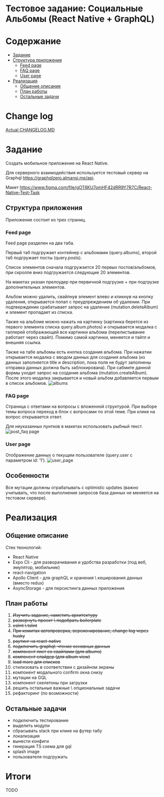 # Тестовое задание: Социальные Альбомы (React Native + GraphQL)

# Содержание
- [Задание](#t1_1)
- [Cтруктура приложения](#t1_2)
    - [Feed page](#t1_2_1)
    - [FAQ page](#t1_2_2)
    - [User page](#t1_2_3)
- [Реализация](#t2)
    - [Общение описание](#t2_1)
    - [План работы](#t2_1)
    - [Остальные задачи](#t2_1)

# Change log
[Actual CHANGELOG.MD](./CHANGELOG.md)

# Задание
Создать мобильное приложение на React Native. 

Для серверного взаимодействия используется тестовый сервер на Graphql https://graphqlzero.almansi.me/api.

Макет https://www.figma.com/file/gOT6KU7omHF42dRR9Y7R7C/React-Native-Test-Task

## Cтруктура приложения
Приложение состоит из трех страниц.

### Feed page
Feed page разделен на два таба.

Первый таб подгружает контейнер с альбомами (query.albums), второй таб подгружает посты (query.posts). 

Список элементов сначала подгружается 20 первых постов/альбомов, при скролле вниз подгружается следующие 20 элементов. 

На макетах указан прелоудер при первичной подгрузке + при подгрузке дополнительных элементов. 

Альбом можно удалить, свайпнув элемент влево и кликнув на кнопку удаления, открывается попап с преудпреждением об удалении. При подтверждении срабатывает запрос на удаление (mutation.deleteAlbum) и элемент пропадает из списка.

Также на альбоме можно нажать на картинку (картинка берется из первого элемента списка query.album.photos) и открывается модалка с галлерей отображающей все картинки альбома (перелистывание работает через свайп). Помимо самой картинки, меняется и тайтл и внешняя ссылка. 

Также на табе альбомы есть кнопка создания альбома. При нажатии открывается модалка с вводом данных для создания альбома (из данных заполняется title и description, пока поля не будут заполнены отправка данных должна быть заблокирована). При сабмите данной формы уходит запрос на создание альбома (mutation.createAlbum). После этого модалка закрывается и новый альбом добавляется первым в список альбомов.
![albums](./documetns/image_2021-02-09_23-56-47.png)

### FAQ page
Страница с ответами на вопросы с вложенной структурой. При выборе темы вопроса переход в блок с вопросами по этой теме. При клике на вопрос открывается ответ.

Для неуказанных пунтков в макетах использовать рыбный текст.
![post_faq page](./documetns/image_2021-02-09_23-57-15.png)

### User page
Отображение данных о текущем пользователе (query.user  с параметром id: ’1’).
![user_page](./documetns/image_2021-02-09_23-57-26.png)

## Особенности
Все мутации должны отрабатывать с optimistic updates (важно учитывать, что после выполнения запросов база данных не меняется на тестовом сервере).

# Реализация
## Общение описание
Стек технологий:
- React Native 
- Expo Cli - для разворачивания и удобства разработки (под веб, эмулятор, мобильник)
- react-navigation
- Apollo Client -  для graphQL и хранения \ кеширования данных (вместо redux)
- AsyncStorage - для персистинга данных приложения

## План работы
1. ~~Изучить задание, наметить архитектуру~~
1. ~~развернуть проект \ подобрать boilerplate~~
1. ~~eslint \ tslint~~
1. ~~При комитах автопроверка, версионирование, change log через husky~~ 
1. ~~раутинг на react-native~~
1. ~~подключить graphql: чтение основных данных~~
1. ~~компонент лист со свайпами (для albums)~~
1. ~~компонент слайдер (для album view)~~
1. ~~load more для списков~~
1. стилизовать в соответствии с дизайном экраны
1. компонент модального confirm окна снизу
1. мутации на GQL
1. компонент скелетоны при загрузки
1. решить остальные важные \ опциональные задачи
1. рефакторинг (по возможности)

## Остальные задачи
- подключить тестирование
- выделить модули
- сбрасывать stack при клике на футер табу
- локализация
- вынести конфиги
- генерация TS схема для gql
- splash image
- пользователя подгружать

# Итоги
TODO
